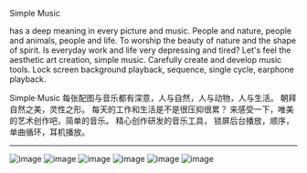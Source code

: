 Simple Music

has a deep meaning in every picture and music. People and nature, people and animals, people and life.
To worship the beauty of nature and the shape of spirit.
Is everyday work and life very depressing and tired?
Let's feel the aesthetic art creation, simple music.
Carefully create and develop music tools.
Lock screen background playback, sequence, single cycle, earphone playback.

Simple·Music 每张配图与音乐都有深意，人与自然，人与动物，人与生活。
朝拜自然之美，灵性之形。
每天的工作和生活是不是很压抑很累？
来感受一下，唯美的艺术创作吧，简单的音乐。
精心创作研发的音乐工具，
锁屏后台播放，顺序，单曲循环，耳机播放。

-----------------------------------------------------------------------------------------------------

![image](https://github.com/wangyuanyuan166/simpleMusic/blob/master/SimpleMusic/Resource/m01.png)
![image](https://github.com/wangyuanyuan166/simpleMusic/blob/master/SimpleMusic/Resource/m02.png)
![image](https://github.com/wangyuanyuan166/simpleMusic/blob/master/SimpleMusic/Resource/m03.png)
![image](https://github.com/wangyuanyuan166/simpleMusic/blob/master/SimpleMusic/Resource/m04.png)
![image](https://github.com/wangyuanyuan166/simpleMusic/blob/master/SimpleMusic/Resource/m05.png)
![image](https://github.com/wangyuanyuan166/simpleMusic/blob/master/SimpleMusic/Resource/m06.png)

<!--![image](https://github.com/ntgod/DateProTool /blob/master/DateProTool/Resource/datepro1.png)-->
<!--![video](https://github.com/ntgod/DateProTool /blob/master/DateProTool/Resource/1080x1920.mp4)-->

